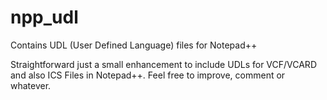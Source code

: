 # npp_udl
Contains UDL (User Defined Language) files for Notepad++

Straightforward just a small enhancement to include UDLs for VCF/VCARD and also ICS Files in Notepad++.
Feel free to improve, comment or whatever.
